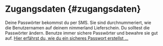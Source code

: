 # Zugangsdaten {#zugangsdaten}

Deine Passwörter bekommst du per SMS. Sie sind durchnummeriert, wie die Benutzernamen auf deinem nimmerland Lieferschein. Du solltest die Passwörter ändern. Benutze immer sichere Passwörter und bewahre sie gut auf. [Hier erfährst du, wie du ein sicheres Passwort erstellst …](https://www.bsi-fuer-buerger.de/BSIFB/DE/Empfehlungen/Passwoerter/passwoerter_node.html)